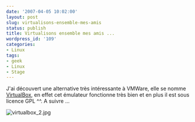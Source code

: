 ```yaml
---
date: '2007-04-05 10:02:00'
layout: post
slug: virtualisons-ensemble-mes-amis
status: publish
title: Virtualisons ensemble mes amis ...
wordpress_id: '109'
categories:
- Linux
tags:
- geek
- Linux
- Stage
---
```


J'ai découvert une alternative très intéressante à VMWare, elle se nomme [VirtualBox](http://www.virtualbox.org), en effet cet émulateur fonctionne très bien et en plus il est sous licence GPL ^^. A suivre ...

![virtualbox_2.jpg](/public/Linux/.virtualbox_2_m.jpg)
